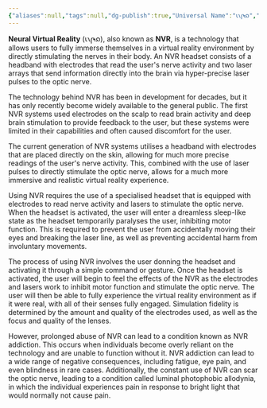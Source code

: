 ```yaml
---
{"aliases":null,"tags":null,"dg-publish":true,"Universal Name":"𐑧𐑯𐑝𐑰𐑸","permalink":"/narrative/concepts/tech/neural-virtual-reality/","dgPassFrontmatter":true}
---
```


**Neural Virtual Reality** (𐑧𐑯𐑝𐑰𐑸), also known as **NVR**, is a technology that allows users to fully immerse themselves in a virtual reality environment by directly stimulating the nerves in their body. An NVR headset consists of a headband with electrodes that read the user's nerve activity and two laser arrays that send information directly into the brain via hyper-precise laser pulses to the optic nerve.

The technology behind NVR has been in development for decades, but it has only recently become widely available to the general public. The first NVR systems used electrodes on the scalp to read brain activity and deep brain stimulation to provide feedback to the user, but these systems were limited in their capabilities and often caused discomfort for the user.

The current generation of NVR systems utilises a headband with electrodes that are placed directly on the skin, allowing for much more precise readings of the user's nerve activity. This, combined with the use of laser pulses to directly stimulate the optic nerve, allows for a much more immersive and realistic virtual reality experience.

Using NVR requires the use of a specialised headset that is equipped with electrodes to read nerve activity and lasers to stimulate the optic nerve. When the headset is activated, the user will enter a dreamless sleep-like state as the headset temporarily paralyses the user, inhibiting motor function. This is required to prevent the user from accidentally moving their eyes and breaking the laser line, as well as preventing accidental harm from involuntary movements.

The process of using NVR involves the user donning the headset and activating it through a simple command or gesture. Once the headset is activated, the user will begin to feel the effects of the NVR as the electrodes and lasers work to inhibit motor function and stimulate the optic nerve. The user will then be able to fully experience the virtual reality environment as if it were real, with all of their senses fully engaged. Simulation fidelity is determined by the amount and quality of the electrodes used, as well as the focus and quality of the lenses.

However, prolonged abuse of NVR can lead to a condition known as NVR addiction. This occurs when individuals become overly reliant on the technology and are unable to function without it. NVR addiction can lead to a wide range of negative consequences, including fatigue, eye pain, and even blindness in rare cases. Additionally, the constant use of NVR can scar the optic nerve, leading to a condition called luminal photophobic allodynia, in which the individual experiences pain in response to bright light that would normally not cause pain.

